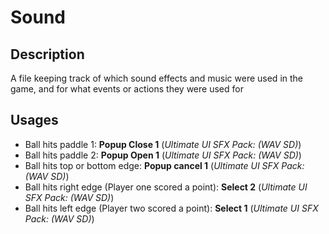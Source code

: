 # Sound

## Description

A file keeping track of which sound effects and music were used in the game,
and for what events or actions they were used for

## Usages

- Ball hits paddle 1: **Popup Close 1**
(_Ultimate UI SFX Pack: (WAV SD)_)
- Ball hits paddle 2: **Popup Open 1**
(_Ultimate UI SFX Pack: (WAV SD)_) 
- Ball hits top or bottom edge: **Popup cancel 1**
(_Ultimate UI SFX Pack: (WAV SD)_)
- Ball hits right edge (Player one scored a point): **Select 2**
(_Ultimate UI SFX Pack: (WAV
SD)_)
- Ball hits left edge (Player two scored a point): **Select 1**
(_Ultimate UI SFX Pack: (WAV
SD)_)
